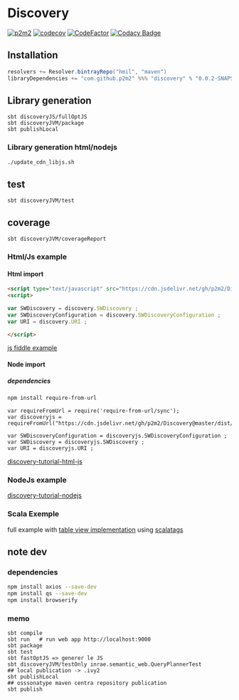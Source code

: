 # Discovery

[![p2m2](https://circleci.com/gh/p2m2/Discovery.svg?style=shield)](https://app.circleci.com/pipelines/github/p2m2)
[![codecov](https://codecov.io/gh/p2m2/Discovery/branch/develop/graph/badge.svg)](https://codecov.io/gh/p2m2/Discovery)
[![CodeFactor](https://www.codefactor.io/repository/github/p2m2/discovery/badge)](https://www.codefactor.io/repository/github/p2m2/discovery)
[![Codacy Badge](https://app.codacy.com/project/badge/Grade/8d8ecb66f9ff4963a22efab3c693b629)](https://www.codacy.com/gh/p2m2/Discovery/dashboard?utm_source=github.com&amp;utm_medium=referral&amp;utm_content=p2m2/Discovery&amp;utm_campaign=Badge_Grade)

## Installation

```sbt
resolvers += Resolver.bintrayRepo("hmil", "maven")
libraryDependencies += "com.github.p2m2" %%% "discovery" % "0.0.2-SNAPSHOT"
```

## Library generation 

```
sbt discoveryJS/fullOptJS
sbt discoveryJVM/package
sbt publishLocal 
```

### Library generation html/nodejs  

```bash
./update_cdn_libjs.sh
```

## test
```
sbt discoveryJVM/test  
```

## coverage
```
sbt discoveryJVM/coverageReport 
```

### Html/Js example

#### Html import 

```html 
<script type="text/javascript" src="https://cdn.jsdelivr.net/gh/p2m2/Discovery@master/dist/discovery-web.js"></script> 
<script>

var SWDiscovery = discovery.SWDiscovery ;
var SWDiscoveryConfiguration = discovery.SWDiscoveryConfiguration ;
var URI = discovery.URI ;

</script>
```

[js fiddle example](https://jsfiddle.net/ofilangi/3xkay1f6/10/)

#### Node import 

##### dependencies 

```bash
npm install require-from-url
```

```node
var requireFromUrl = require('require-from-url/sync');
var discoveryjs = requireFromUrl("https://cdn.jsdelivr.net/gh/p2m2/Discovery@master/dist/discovery.js")

var SWDiscoveryConfiguration = discoveryjs.SWDiscoveryConfiguration ;
var SWDiscovery = discoveryjs.SWDiscovery ;
var URI = discoveryjs.URI ;
```

[discovery-tutorial-html-js](https://github.com/p2m2/discovery-tutorial-html-js)

### NodeJs example

[discovery-tutorial-nodejs](https://github.com/p2m2/discovery-tutorial-nodejs)

### Scala Exemple 

full example with [table view implementation](https://github.com/p2m2/discovery-table-view) using [scalatags](https://github.com/lihaoyi/scalatags)


## note dev

### dependencies
```bash
npm install axios --save-dev
npm install qs --save-dev
npm install browserify
```
### memo

```
sbt compile
sbt run   # run web app http://localhost:9000
sbt package
sbt test
sbt fastOptJS => generer le JS
sbt discoveryJVM/testOnly inrae.semantic_web.QueryPlannerTest
## local publication -> .ivy2
sbt publishLocal
## osssonatype maven centra repository publication
sbt publish
```

